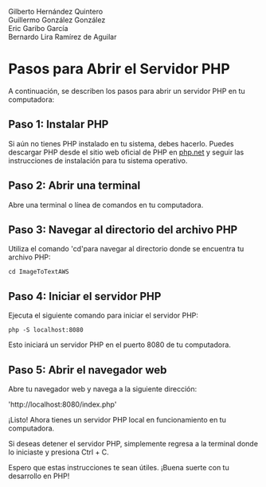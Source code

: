 Gilberto Hernández Quintero<br>
Guillermo González González<br>
Eric Garibo García<br>
Bernardo Lira Ramírez de Aguilar<br>

# Pasos para Abrir el Servidor PHP

A continuación, se describen los pasos para abrir un servidor PHP en tu computadora:

## Paso 1: Instalar PHP

Si aún no tienes PHP instalado en tu sistema, debes hacerlo. Puedes descargar PHP desde el sitio web oficial de PHP en [php.net](https://www.php.net/downloads.php) y seguir las instrucciones de instalación para tu sistema operativo.

## Paso 2: Abrir una terminal

Abre una terminal o línea de comandos en tu computadora.

## Paso 3: Navegar al directorio del archivo PHP

Utiliza el comando 'cd'para navegar al directorio donde se encuentra tu archivo PHP:

``cd ImageToTextAWS``

## Paso 4: Iniciar el servidor PHP

Ejecuta el siguiente comando para iniciar el servidor PHP:

``php -S localhost:8080``

Esto iniciará un servidor PHP en el puerto 8080 de tu computadora.

## Paso 5: Abrir el navegador web

Abre tu navegador web y navega a la siguiente dirección:

'http://localhost:8080/index.php'

¡Listo! Ahora tienes un servidor PHP local en funcionamiento en tu computadora.

Si deseas detener el servidor PHP, simplemente regresa a la terminal donde lo iniciaste y presiona Ctrl + C.

Espero que estas instrucciones te sean útiles. ¡Buena suerte con tu desarrollo en PHP!
